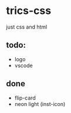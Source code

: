 # trics-css
just css and html

## todo:
- logo
- vscode

## done
- flip-card
- neon light (inst-icon)


